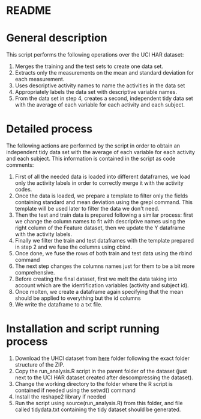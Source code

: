 # README

# General description
This script performs the following operations over the UCI HAR dataset:
1. Merges the training and the test sets to create one data set.
2. Extracts only the measurements on the mean and standard deviation for each measurement.
3. Uses descriptive activity names to name the activities in the data set
4. Appropriately labels the data set with descriptive variable names.
5. From the data set in step 4, creates a second, independent tidy data set with the average of each variable for each activity and each subject.

# Detailed process
The following actions are performed by the script in order to obtain an independent tidy data set with the average of each variable for each activity and each subject. This information is contained in the script as code comments:

1. First of all the needed data is loaded into different dataframes, we load only the activity labels in order to correctly merge it with the activity codes.
2. Once the data is loaded, we prepare a template to filter only the fields containing standard and mean deviation using the grepl command. This template will be used later to filter the data we don't need.
3. Then the test and train data is prepared following a similar process: first we change the column names to fit with descriptive names using the right column of the Feature dataset, then we update the Y dataframe with the activity labels.
4. Finally we filter the train and test dataframes with the template prepared in step 2 and we fuse the columns using cbind.
5. Once done, we fuse the rows of both train and test data using the rbind command
6. The next step changes the columns names just for them to be a bit more comprehensive.
7. Before creating the final dataset, first we melt the data taking into account which are the identification variables (activity and subject id).
8. Once molten, we create a dataframe again specifying that the mean should be applied to everything but the id columns
9. We write the dataframe to a txt file.

# Installation and script running process
1. Download the UHCI dataset from [here](https://d396qusza40orc.cloudfront.net/getdata%2Fprojectfiles%2FUCI%20HAR%20Dataset.zip) folder following the exact folder structure of the ZIP.
2. Copy the run_analysis.R script in the parent folder of the dataset (just next to the UCI HAR dataset created after descompressing the dataset).
3. Change the working directory to the folder where the R script is contained if needed using the setwd() command
4. Install the reshape2 library if needed 
5. Run the script using source(run_analysis.R) from this folder, and file called tidydata.txt containing the tidy dataset should be generated.
